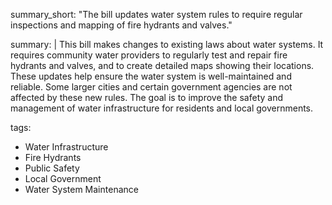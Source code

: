 summary_short: "The bill updates water system rules to require regular inspections and mapping of fire hydrants and valves."

summary: |
  This bill makes changes to existing laws about water systems. It requires community water providers to regularly test and repair fire hydrants and valves, and to create detailed maps showing their locations. These updates help ensure the water system is well-maintained and reliable. Some larger cities and certain government agencies are not affected by these new rules. The goal is to improve the safety and management of water infrastructure for residents and local governments.

tags:
  - Water Infrastructure
  - Fire Hydrants
  - Public Safety
  - Local Government
  - Water System Maintenance
